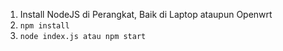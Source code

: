 1. Install NodeJS di Perangkat, Baik di Laptop ataupun Openwrt
2. `npm install`
3. `node index.js atau npm start`
